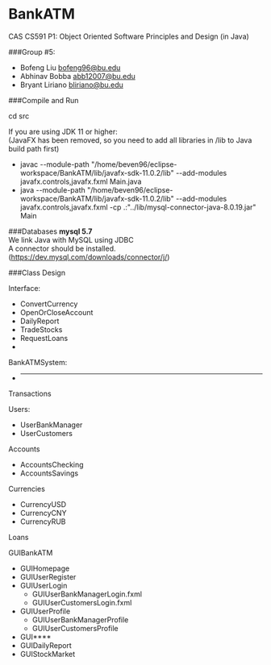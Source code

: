 # BankATM

CAS CS591 P1: Object Oriented Software Principles and Design (in Java)

###Group #5:
-  Bofeng Liu <bofeng96@bu.edu>
-  Abhinav Bobba <abb12007@bu.edu>
-  Bryant Liriano <bliriano@bu.edu>


###Compile and Run

cd src

If you are using JDK 11 or higher:  
(JavaFX has been removed, so you need to add all libraries in /lib to Java build path first)  

-  javac --module-path "/home/beven96/eclipse-workspace/BankATM/lib/javafx-sdk-11.0.2/lib" --add-modules javafx.controls,javafx.fxml Main.java  
-  java --module-path "/home/beven96/eclipse-workspace/BankATM/lib/javafx-sdk-11.0.2/lib" --add-modules javafx.controls,javafx.fxml -cp .:"../lib/mysql-connector-java-8.0.19.jar"  Main  

###Databases
**mysql 5.7**  
We link Java with MySQL using JDBC  
A connector should be installed. (https://dev.mysql.com/downloads/connector/j/)  

###Class Design

Interface:  
-  ConvertCurrency
-  OpenOrCloseAccount
-  DailyReport
-  TradeStocks
-  RequestLoans
-  

BankATMSystem:  
-  ***

Transactions  

Users:  
-  UserBankManager
-  UserCustomers  

Accounts  
-  AccountsChecking
-  AccountsSavings  

Currencies  
-  CurrencyUSD
-  CurrencyCNY
-  CurrencyRUB  

Loans  

GUIBankATM  
-  GUIHomepage
-  GUIUserRegister
-  GUIUserLogin
    -  GUIUserBankManagerLogin.fxml
    -  GUIUserCustomersLogin.fxml
-  GUIUserProfile
    -  GUIUserBankManagerProfile
    -  GUIUserCustomersProfile
-  GUI****
-  GUIDailyReport
-  GUIStockMarket  

